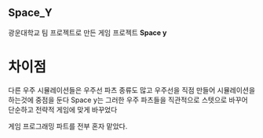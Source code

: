 ## Space_Y

광운대학교 팀 프로젝트로 만든 게임 프로젝트
**Space y**

# 차이점
다른 우주 시뮬레이션들은 우주선 파츠 종류도 많고 우주선을 직점 만들어 시뮬레이션을 하는것에 중점을 둔다
Space y는 그러한 우주 파츠들을 직관적으로 스텟으로 바꾸어 단순하고 전략적 게임에 맞게 바꾸었다

게임 프로그래밍 파트를 전부 혼자 맡았다.
